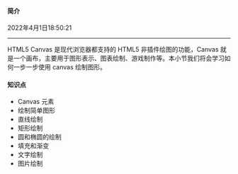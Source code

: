 #### 简介

2022年4月1日18:50:21

---

HTML5 Canvas 是现代浏览器都支持的 HTML5 非插件绘图的功能，Canvas 就是一个画布，主要用于图形表示、图表绘制、游戏制作等。本小节我们将会学习如何一步一步使用 canvas 绘制图形。

#### 知识点

- Canvas 元素
- 绘制简单图形
- 直线绘制
- 矩形绘制
- 圆和椭圆的绘制
- 填充和渐变
- 文字绘制
- 图片绘制